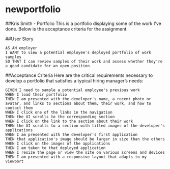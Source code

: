 # newportfolio

##Kris Smith - Portfolio
This is a portfolio displaying some of the work I've done. Below is the acceptance criteria for the assignment.

##User Story
```
AS AN employer
I WANT to view a potential employee's deployed portfolio of work samples
SO THAT I can review samples of their work and assess whether they're a good candidate for an open position
```

##Acceptance Criteria
Here are the critical requirements necessary to develop a portfolio that satisfies a typical hiring manager’s needs:

```
GIVEN I need to sample a potential employee's previous work
WHEN I load their portfolio
THEN I am presented with the developer's name, a recent photo or avatar, and links to sections about them, their work, and how to contact them
WHEN I click one of the links in the navigation
THEN the UI scrolls to the corresponding section
WHEN I click on the link to the section about their work
THEN the UI scrolls to a section with titled images of the developer's applications
WHEN I am presented with the developer's first application
THEN that application's image should be larger in size than the others
WHEN I click on the images of the applications
THEN I am taken to that deployed application
WHEN I resize the page or view the site on various screens and devices
THEN I am presented with a responsive layout that adapts to my viewport
```
